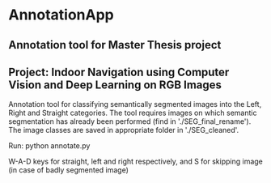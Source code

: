 # AnnotationApp
## Annotation tool for Master Thesis project
## Project: Indoor Navigation using Computer Vision and Deep Learning on RGB Images

Annotation tool for classifying semantically segmented images into the Left, Right and Straight categories. The tool requires images on which semantic segmentation has already been performed (find in './SEG_final_rename'). The image classes are saved in appropriate folder in './SEG_cleaned'. 

Run: python annotate.py

W-A-D keys for straight, left and right respectively, and S for skipping image (in case of badly segmented image)
